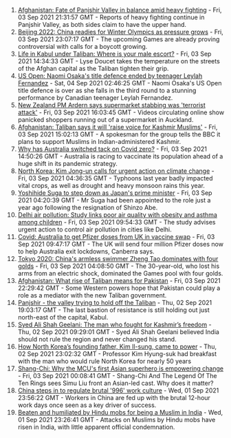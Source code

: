 1. [Afghanistan: Fate of Panjshir Valley in balance amid heavy fighting](https://www.bbc.co.uk/news/world-asia-58443679?at_medium=RSS&at_campaign=KARANGA) - Fri, 03 Sep 2021 21:31:57 GMT - Reports of heavy fighting continue in Panjshir Valley, as both sides claim to have the upper hand.
2. [Beijing 2022: China readies for Winter Olympics as pressure grows](https://www.bbc.co.uk/news/world-asia-china-58196467?at_medium=RSS&at_campaign=KARANGA) - Fri, 03 Sep 2021 23:07:17 GMT - The upcoming Games are already proving controversial with calls for a boycott growing.
3. [Life in Kabul under Taliban: Where is your male escort?](https://www.bbc.co.uk/news/world-asia-58437713?at_medium=RSS&at_campaign=KARANGA) - Fri, 03 Sep 2021 14:34:33 GMT - Lyse Doucet takes the temperature on the streets of the Afghan capital as the Taliban tighten their grip.
4. [US Open: Naomi Osaka's title defence ended by teenager Leylah Fernandez](https://www.bbc.co.uk/sport/tennis/58442969?at_medium=RSS&at_campaign=KARANGA) - Sat, 04 Sep 2021 02:46:25 GMT - Naomi Osaka's US Open title defence is over as she falls in the third round to a stunning performance by Canadian teenager Leylah Fernandez.
5. [New Zealand PM Ardern says supermarket stabbing was 'terrorist attack'](https://www.bbc.co.uk/news/world-asia-58405213?at_medium=RSS&at_campaign=KARANGA) - Fri, 03 Sep 2021 16:03:45 GMT - Videos circulating online show panicked shoppers running out of a supermarket in Auckland.
6. [Afghanistan: Taliban says it will 'raise voice for Kashmir Muslims'](https://www.bbc.co.uk/news/world-asia-india-58419719?at_medium=RSS&at_campaign=KARANGA) - Fri, 03 Sep 2021 15:02:13 GMT - A spokesman for the group tells the BBC it plans to support Muslims in Indian-administered Kashmir.
7. [Why has Australia switched tack on Covid zero?](https://www.bbc.co.uk/news/world-australia-58406526?at_medium=RSS&at_campaign=KARANGA) - Fri, 03 Sep 2021 14:50:26 GMT - Australia is racing to vaccinate its population ahead of a huge shift in its pandemic strategy.
8. [North Korea: Kim Jong-un calls for urgent action on climate change](https://www.bbc.co.uk/news/world-asia-58431010?at_medium=RSS&at_campaign=KARANGA) - Fri, 03 Sep 2021 04:36:35 GMT - Typhoons last year badly impacted vital crops, as well as drought and heavy monsoon rains this year.
9. [Yoshihide Suga to step down as Japan's prime minister](https://www.bbc.co.uk/news/world-asia-58405212?at_medium=RSS&at_campaign=KARANGA) - Fri, 03 Sep 2021 04:20:39 GMT - Mr Suga had been appointed to the role just a year ago following the resignation of Shinzo Abe.
10. [Delhi air pollution: Study links poor air quality with obesity and asthma among children](https://www.bbc.co.uk/news/world-asia-india-58419717?at_medium=RSS&at_campaign=KARANGA) - Fri, 03 Sep 2021 09:54:33 GMT - The study advises urgent action to control air pollution in cities like Delhi.
11. [Covid: Australia to get Pfizer doses from UK in vaccine swap](https://www.bbc.co.uk/news/world-australia-58431190?at_medium=RSS&at_campaign=KARANGA) - Fri, 03 Sep 2021 09:47:17 GMT - The UK will send four million Pfizer doses now to help Australia exit lockdowns, Canberra says.
12. [Tokyo 2020: China's armless swimmer Zheng Tao dominates with four golds](https://www.bbc.co.uk/news/world-asia-china-58430856?at_medium=RSS&at_campaign=KARANGA) - Fri, 03 Sep 2021 04:08:50 GMT - The 30-year-old, who lost his arms from an electric shock, dominated the Games pool with four golds.
13. [Afghanistan: What rise of Taliban means for Pakistan](https://www.bbc.co.uk/news/world-asia-58443839?at_medium=RSS&at_campaign=KARANGA) - Fri, 03 Sep 2021 22:29:42 GMT - Some Western powers hope that Pakistan could play a role as a mediator with the new Taliban government.
14. [Panjshir - the valley trying to hold off the Taliban](https://www.bbc.co.uk/news/world-asia-58420859?at_medium=RSS&at_campaign=KARANGA) - Thu, 02 Sep 2021 19:03:17 GMT - The last bastion of resistance is still holding out just north-east of the capital, Kabul.
15. [Syed Ali Shah Geelani: The man who fought for Kashmir’s freedom](https://www.bbc.co.uk/news/world-asia-india-58395386?at_medium=RSS&at_campaign=KARANGA) - Thu, 02 Sep 2021 09:29:01 GMT - Syed Ali Shah Geelani believed India should not rule the region and never changed his stand.
16. [How North Korea’s founding father, Kim Il-sung, came to power](https://www.bbc.co.uk/news/stories-58422385?at_medium=RSS&at_campaign=KARANGA) - Thu, 02 Sep 2021 23:02:32 GMT - Professor Kim Hyung-suk had breakfast with the man who would rule North Korea for nearly 50 years
17. [Shang-Chi: Why the MCU's first Asian superhero is empowering change](https://www.bbc.co.uk/news/entertainment-arts-58361669?at_medium=RSS&at_campaign=KARANGA) - Fri, 03 Sep 2021 00:08:41 GMT - Shang-Chi And The Legend Of The Ten Rings sees Simu Liu front an Asian-led cast. Why does it matter?
18. [China steps in to regulate brutal '996' work culture](https://www.bbc.co.uk/news/world-asia-china-58381538?at_medium=RSS&at_campaign=KARANGA) - Wed, 01 Sep 2021 23:56:22 GMT - Workers in China are fed up with the brutal 12-hour work days once seen as a key driver of success.
19. [Beaten and humiliated by Hindu mobs for being a Muslim in India](https://www.bbc.co.uk/news/world-asia-india-58406194?at_medium=RSS&at_campaign=KARANGA) - Wed, 01 Sep 2021 23:26:41 GMT - Attacks on Muslims by Hindu mobs have risen in India, with little apparent official condemnation.
